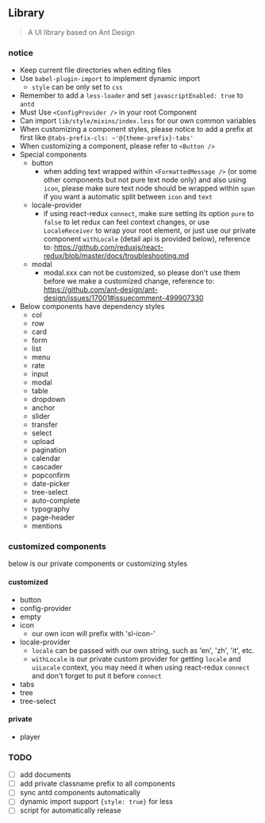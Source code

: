 ## Library

> A UI library based on Ant Design


### notice

- Keep current file directories when editing files
- Use `babel-plugin-import` to implement dynamic import
    - `style` can be only set to `css`
- Remember to add a `less-loader` and set `javascriptEnabled: true` to `antd`
- Must Use `<ConfigProvider />` in your root Component
- Can import `lib/style/mixins/index.less` for our own common variables
- When customizing a component styles, please notice to add a prefix at first like `@tabs-prefix-cls: ~'@{theme-prefix}-tabs'`
- When customizing a component, please refer to `<Button />`
- Special components
    - button
        - when adding text wrapped within `<FormattedMessage />` (or some other components but not pure text node only)
         and also using `icon`, please make sure text node should be wrapped within `span` if you want a automatic split
          between `icon` and `text`
    - locale-provider
        - if using react-redux `connect`, make sure setting its option `pure` to `false` to let redux can feel context
         changes, or use `LocaleReceiver` to wrap your root element, or just use our private component `withLocale`
          (detail api is provided below), reference to: https://github.com/reduxjs/react-redux/blob/master/docs/troubleshooting.md
    - modal
        - modal.xxx can not be customized, so please don't use them before we make a customized change, reference to:
         https://github.com/ant-design/ant-design/issues/17001#issuecomment-499907330
- Below components have dependency styles
    - col
    - row
    - card
    - form
    - list
    - menu
    - rate
    - input
    - modal
    - table
    - dropdown
    - anchor
    - slider
    - transfer
    - select
    - upload
    - pagination
    - calendar
    - cascader
    - popconfirm
    - date-picker
    - tree-select
    - auto-complete
    - typography
    - page-header
    - mentions


### customized components

below is our private components or customizing styles

#### customized

- button
- config-provider
- empty
- icon
    - our own icon will prefix with 'sl-icon-'
- locale-provider
    - `locale` can be passed with our own string, such as 'en', 'zh', 'it', etc.
    - `withLocale` is our private custom provider for getting `locale` and `uiLocale` context, you may need it when using
     react-redux `connect` and don't forget to put it before `connect`
- tabs
- tree
- tree-select

#### private

- player


### TODO
- [ ] add documents
- [ ] add private classname prefix to all components
- [ ] sync antd components automatically
- [ ] dynamic import support `{style: true}` for less
- [ ] script for automatically release
